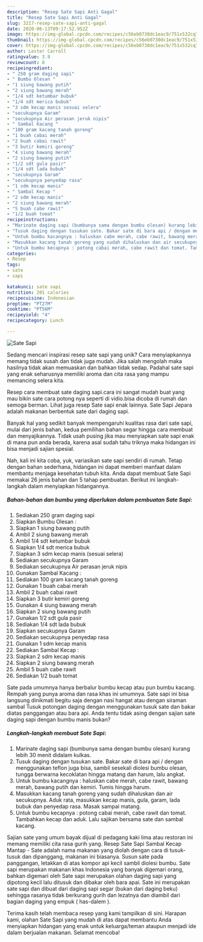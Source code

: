 ```yaml
---
description: "Resep Sate Sapi Anti Gagal"
title: "Resep Sate Sapi Anti Gagal"
slug: 3217-resep-sate-sapi-anti-gagal
date: 2020-06-13T09:17:52.952Z
image: https://img-global.cpcdn.com/recipes/c56eb0730dc1eac9/751x532cq70/sate-sapi-foto-resep-utama.jpg
thumbnail: https://img-global.cpcdn.com/recipes/c56eb0730dc1eac9/751x532cq70/sate-sapi-foto-resep-utama.jpg
cover: https://img-global.cpcdn.com/recipes/c56eb0730dc1eac9/751x532cq70/sate-sapi-foto-resep-utama.jpg
author: Lester Carroll
ratingvalue: 3.9
reviewcount: 8
recipeingredient:
- " 250 gram daging sapi"
- " Bumbu Olesan "
- "1 siung bawang putih"
- "2 siung bawang merah"
- "1/4 sdt ketumbar bubuk"
- "1/4 sdt merica bubuk"
- "3 sdm kecap manis sesuai selera"
- "secukupnya Garam"
- "secukupnya Air perasan jeruk nipis"
- " Sambal Kacang "
- "100 gram kacang tanah goreng"
- "1 buah cabai merah"
- "2 buah cabai rawit"
- "3 butir kemiri goreng"
- "4 siung bawang merah"
- "2 siung bawang putih"
- "1/2 sdt gula pasir"
- "1/4 sdt lada bubuk"
- "secukupnya Garam"
- "secukupnya penyedap rasa"
- "1 sdm kecap manis"
- " Sambal Kecap "
- "2 sdm kecap manis"
- "2 siung bawang merah"
- "5 buah cabe rawit"
- "1/2 buah tomat"
recipeinstructions:
- "Marinate daging sapi (bumbunya sama dengan bumbu olesan) kurang lebih 30 menit didalam kulkas."
- "Tusuk daging dengan tusukan sate. Bakar sate di bara api / dengan menggunakan teflon juga bisa, sambil sesekali diolesi bumbu olesan, tungga berwarna kecoklatan hingga matang dan harum, lalu angkat."
- "Untuk bumbu kacangnya : haluskan cabe merah, cabe rawit, bawang merah, bawang putih dan kemiri. Tumis hingga harum."
- "Masukkan kacang tanah goreng yang sudah dihaluskan dan air secukupnya. Aduk rata, masukkan kecap manis, gula, garam, lada bubuk dan penyedap rasa. Masak sampai matang."
- "Untuk bumbu kecapnya : potong cabai merah, cabe rawit dan tomat. Tambahkan kecap dan aduk. Lalu sajikan bersama sate dan sambal kacang."
categories:
- Resep
tags:
- sate
- sapi

katakunci: sate sapi 
nutrition: 201 calories
recipecuisine: Indonesian
preptime: "PT27M"
cooktime: "PT56M"
recipeyield: "4"
recipecategory: Lunch

---
```



![Sate Sapi](https://img-global.cpcdn.com/recipes/c56eb0730dc1eac9/751x532cq70/sate-sapi-foto-resep-utama.jpg)

Sedang mencari inspirasi resep sate sapi yang unik? Cara menyiapkannya memang tidak susah dan tidak juga mudah. Jika salah mengolah maka hasilnya tidak akan memuaskan dan bahkan tidak sedap. Padahal sate sapi yang enak seharusnya memiliki aroma dan cita rasa yang mampu memancing selera kita.

Resep cara membuat sate daging sapi.cara ini sangat mudah buat yang mau bikin sate cara potong nya seperti di vidio.bisa dicoba di rumah dan semoga berman. Lihat juga resep Sate sapi enak lainnya. Sate Sapi Jepara adalah makanan berbentuk sate dari daging sapi.

Banyak hal yang sedikit banyak mempengaruhi kualitas rasa dari sate sapi, mulai dari jenis bahan, kedua pemilihan bahan segar hingga cara membuat dan menyajikannya. Tidak usah pusing jika mau menyiapkan sate sapi enak di mana pun anda berada, karena asal sudah tahu triknya maka hidangan ini bisa menjadi sajian spesial.


Nah, kali ini kita coba, yuk, variasikan sate sapi sendiri di rumah. Tetap dengan bahan sederhana, hidangan ini dapat memberi manfaat dalam membantu menjaga kesehatan tubuh kita. Anda dapat membuat Sate Sapi memakai 26 jenis bahan dan 5 tahap pembuatan. Berikut ini langkah-langkah dalam menyiapkan hidangannya.

<!--inarticleads1-->

##### Bahan-bahan dan bumbu yang diperlukan dalam pembuatan Sate Sapi:

1. Sediakan  250 gram daging sapi
1. Siapkan  Bumbu Olesan :
1. Siapkan 1 siung bawang putih
1. Ambil 2 siung bawang merah
1. Ambil 1/4 sdt ketumbar bubuk
1. Siapkan 1/4 sdt merica bubuk
1. Siapkan 3 sdm kecap manis (sesuai selera)
1. Sediakan secukupnya Garam
1. Sediakan secukupnya Air perasan jeruk nipis
1. Gunakan  Sambal Kacang :
1. Sediakan 100 gram kacang tanah goreng
1. Gunakan 1 buah cabai merah
1. Ambil 2 buah cabai rawit
1. Siapkan 3 butir kemiri goreng
1. Gunakan 4 siung bawang merah
1. Siapkan 2 siung bawang putih
1. Gunakan 1/2 sdt gula pasir
1. Sediakan 1/4 sdt lada bubuk
1. Siapkan secukupnya Garam
1. Sediakan secukupnya penyedap rasa
1. Gunakan 1 sdm kecap manis
1. Sediakan  Sambal Kecap :
1. Siapkan 2 sdm kecap manis
1. Siapkan 2 siung bawang merah
1. Ambil 5 buah cabe rawit
1. Sediakan 1/2 buah tomat


Sate pada umumnya hanya berbalur bumbu kecap atau pun bumbu kacang. Rempah yang punya aroma dan rasa khas ini umumnya. Sate sapi ini bisa langsung dinikmati begitu saja dengan nasi hangat atau dengan siraman sambal Tusuk potongan daging dengan menggunakan tusuk sate dan bakar diatas panggangan atau bara api. Anda tentu tidak asing dengan sajian sate daging sapi dengan bumbu manis bukan? 

<!--inarticleads2-->

##### Langkah-langkah membuat Sate Sapi:

1. Marinate daging sapi (bumbunya sama dengan bumbu olesan) kurang lebih 30 menit didalam kulkas.
1. Tusuk daging dengan tusukan sate. Bakar sate di bara api / dengan menggunakan teflon juga bisa, sambil sesekali diolesi bumbu olesan, tungga berwarna kecoklatan hingga matang dan harum, lalu angkat.
1. Untuk bumbu kacangnya : haluskan cabe merah, cabe rawit, bawang merah, bawang putih dan kemiri. Tumis hingga harum.
1. Masukkan kacang tanah goreng yang sudah dihaluskan dan air secukupnya. Aduk rata, masukkan kecap manis, gula, garam, lada bubuk dan penyedap rasa. Masak sampai matang.
1. Untuk bumbu kecapnya : potong cabai merah, cabe rawit dan tomat. Tambahkan kecap dan aduk. Lalu sajikan bersama sate dan sambal kacang.


Sajian sate yang umum bayak dijual di pedagang kaki lima atau restoran ini memang memiliki cita rasa gurih yang. Resep Sate Sapi Sambal Kecap Mantap - Sate adalah nama makanan yang diolah dengan cara di tusuk-tusuk dan dipanggang, makanan ini biasanya. Susun sate pada panggangan, letakkan di atas kompor api kecil sambil diolesi bumbu. Sate sapi merupakan makanan khas Indonesia yang banyak digemari orang, bahkan digemari oleh Sate sapi merupakan olahan daging sapi yang dipotong kecil lalu ditusuk dan dibakar oleh bara apai. Sate ini merupakan sate sapi dan dibuat dari daging sapi segar (bukan dari daging beku) sehingga rasanya tidak berkurang gurih dan lezatnya dan diambil dari bagian daging yang empuk ( has-dalem ). 

Terima kasih telah membaca resep yang kami tampilkan di sini. Harapan kami, olahan Sate Sapi yang mudah di atas dapat membantu Anda menyiapkan hidangan yang enak untuk keluarga/teman ataupun menjadi ide dalam berjualan makanan. Selamat mencoba!
